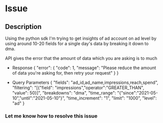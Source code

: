 # **Issue**

## **Description**

Using the python sdk I'm trying to get insights of ad account on ad level by using around 10-20 fields for a single day's data by breaking it down to dma.

API gives the error that the amount of data which you are asking is to much

- Response
{
  "error": {
    "code": 1,
    "message": "Please reduce the amount of data you're asking for, then retry your request"
  }
}



- Query Parameters
  {
    "fields": "ad_id,ad_name,impressions,reach,spend",
    "filtering": "[{\"field\": \"impressions\",\"operator\":\"GREATER_THAN\", \"value\": 50}]",
    "breakdowns": "dma",
    "time_range": "{\"since\":\"2021-05-10\",\"until\":\"2021-05-10\"}",
    "time_increment": "1",
    "limit": "1000",
    "level": "ad"
  }
  
  
### **Let me know how to resolve this issue**
